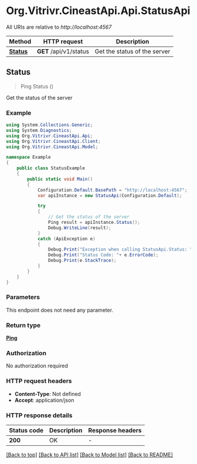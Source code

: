 # Org.Vitrivr.CineastApi.Api.StatusApi

All URIs are relative to *http://localhost:4567*

Method | HTTP request | Description
------------- | ------------- | -------------
[**Status**](StatusApi.md#status) | **GET** /api/v1/status | Get the status of the server



## Status

> Ping Status ()

Get the status of the server

### Example

```csharp
using System.Collections.Generic;
using System.Diagnostics;
using Org.Vitrivr.CineastApi.Api;
using Org.Vitrivr.CineastApi.Client;
using Org.Vitrivr.CineastApi.Model;

namespace Example
{
    public class StatusExample
    {
        public static void Main()
        {
            Configuration.Default.BasePath = "http://localhost:4567";
            var apiInstance = new StatusApi(Configuration.Default);

            try
            {
                // Get the status of the server
                Ping result = apiInstance.Status();
                Debug.WriteLine(result);
            }
            catch (ApiException e)
            {
                Debug.Print("Exception when calling StatusApi.Status: " + e.Message );
                Debug.Print("Status Code: "+ e.ErrorCode);
                Debug.Print(e.StackTrace);
            }
        }
    }
}
```

### Parameters

This endpoint does not need any parameter.

### Return type

[**Ping**](Ping.md)

### Authorization

No authorization required

### HTTP request headers

- **Content-Type**: Not defined
- **Accept**: application/json

### HTTP response details
| Status code | Description | Response headers |
|-------------|-------------|------------------|
| **200** | OK |  -  |

[[Back to top]](#)
[[Back to API list]](../README.md#documentation-for-api-endpoints)
[[Back to Model list]](../README.md#documentation-for-models)
[[Back to README]](../README.md)

